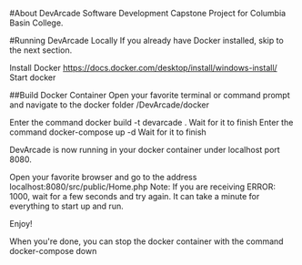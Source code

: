 #About DevArcade
Software Development Capstone Project for Columbia Basin College.

#Running DevArcade Locally
If you already have Docker installed, skip to the next section.

Install Docker https://docs.docker.com/desktop/install/windows-install/
Start docker


##Build Docker Container
Open your favorite terminal or command prompt and navigate to the docker folder /DevArcade/docker

Enter the command docker build -t devarcade .
Wait for it to finish
Enter the command docker-compose up -d
Wait for it to finish

DevArcade is now running in your docker container under localhost port 8080.

Open your favorite browser and go to the address localhost:8080/src/public/Home.php
Note: If you are receiving ERROR: 1000, wait for a few seconds and try again. It can take a minute for everything to start up and run.

Enjoy!

When you're done, you can stop the docker container with the command docker-compose down